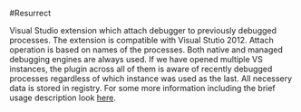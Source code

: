 #Resurrect

Visual Studio extension which attach debugger to previously debugged processes. The extension is compatible with Visual Stutio 2012. Attach operation is based on names of the processes. Both native and managed debugging engines are always used. If we have opened multiple VS instances, the plugin across all of them is aware of recently debugged processes regardless of which instance was used as the last. All necessery data is stored in registry. For some more information including the brief usage description look [here](https://github.com/JaroslawWaliszko/Resurrect/blob/master/docs/resurrect_manual.pdf?raw=true).
